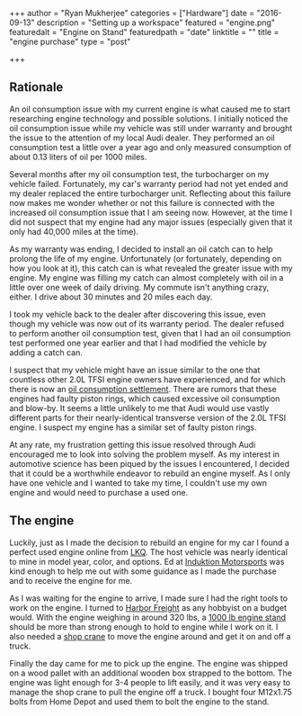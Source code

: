 +++
author = "Ryan Mukherjee"
categories = ["Hardware"]
date = "2016-09-13"
description = "Setting up a workspace"
featured = "engine.png"
featuredalt = "Engine on Stand"
featuredpath = "date"
linktitle = ""
title = "engine purchase"
type = "post"

+++

## Rationale

An oil consumption issue with my current engine is what caused me to start researching engine technology and possible solutions. I initially noticed the oil consumption issue while my vehicle was still under warranty and brought the issue to the attention of my local Audi dealer. They performed an oil consumption test a little over a year ago and only measured consumption of about 0.13 liters of oil per 1000 miles.

Several months after my oil consumption test, the turbocharger on my vehicle failed. Fortunately, my car's warranty period had not yet ended and my dealer replaced the entire turbocharger unit. Reflecting about this failure now makes me wonder whether or not this failure is connected with the increased oil consumption issue that I am seeing now. However, at the time I did not suspect that my engine had any major issues (especially given that it only had 40,000 miles at the time).

As my warranty was ending, I decided to install an oil catch can to help prolong the life of my engine. Unfortunately (or fortunately, depending on how you look at it), this catch can is what revealed the greater issue with my engine. My engine was filling my catch can almost completely with oil in a little over one week of daily driving. My commute isn't anything crazy, either. I drive about 30 minutes and 20 miles each day.

I took my vehicle back to the dealer after discovering this issue, even though my vehicle was now out of its warranty period. The dealer refused to perform another oil consumption test, given that I had an oil consumption test performed one year earlier and that I had modified the vehicle by adding a catch can.

I suspect that my vehicle might have an issue similar to the one that countless other 2.0L TFSI engine owners have experienced, and for which there is now an [oil consumption settlement](http://www.oilconsumptionsettlement.com/). There are rumors that these engines had faulty piston rings, which caused excessive oil consumption and blow-by. It seems a little unlikely to me that Audi would use vastly different parts for their nearly-identical transverse version of the 2.0L TFSI engine. I suspect my engine has a similar set of faulty piston rings.

At any rate, my frustration getting this issue resolved through Audi encouraged me to look into solving the problem myself. As my interest in automotive science has been piqued by the issues I encountered, I decided that it could be a worthwhile endeavor to rebuild an engine myself. As I only have one vehicle and I wanted to take my time, I couldn't use my own engine and would need to purchase a used one.

## The engine

Luckily, just as I made the decision to rebuild an engine for my car I found a perfect used engine online from [LKQ](https://www.lkqonline.com/). The host vehicle was nearly identical to mine in model year, color, and options. Ed at [Induktion Motorsports](http://4induktion.com/) was kind enough to help me out with some guidance as I made the purchase and to receive the engine for me.

As I was waiting for the engine to arrive, I made sure I had the right tools to work on the engine. I turned to [Harbor Freight](http://www.harborfreight.com/) as any hobbyist on a budget would. With the engine weighing in around 320 lbs, a [1000 lb engine stand](http://www.harborfreight.com/1000-lb-capacity-engine-stand-69886.html) should be more than strong enough to hold to engine while I work on it. I also needed a [shop crane](http://www.harborfreight.com/1-ton-capacity-foldable-shop-crane-61858.html) to move the engine around and get it on and off a truck.

Finally the day came for me to pick up the engine. The engine was shipped on a wood pallet with an additional wooden box strapped to the bottom. The engine was light enough for 3-4 people to lift easily, and it was very easy to manage the shop crane to pull the engine off a truck. I bought four M12x1.75 bolts from Home Depot and used them to bolt the engine to the stand.